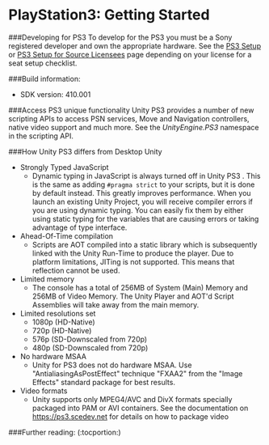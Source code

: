 PlayStation3: Getting Started
=============================



###Developing for PS3
To develop for the PS3 you must be a Sony registered developer and own the appropriate hardware. See the [PS3 Setup](ps3-setup.md) or [PS3 Setup for Source Licensees](ps3-setupforsource.md) page depending on your license for a seat setup checklist.

###Build information:
* SDK version: 410.001

###Access PS3 unique functionality
Unity PS3 provides a number of new scripting APIs to access PSN services, Move and Navigation controllers, native video support and much more. See the _UnityEngine.PS3_ namespace in the scripting API.

###How Unity PS3 differs from Desktop Unity
* Strongly Typed JavaScript
    * Dynamic typing in JavaScript is always turned off in Unity PS3 . This is the same as adding `#pragma strict` to your scripts, but it is done by default instead. This greatly improves performance. When you launch an existing Unity Project, you will receive compiler errors if you are using dynamic typing. You can easily fix them by either using static typing for the variables that are causing errors or taking advantage of type interface.
* Ahead-Of-Time compilation
    * Scripts are AOT compiled into a static library which is subsequently linked with the Unity Run-Time to produce the player. Due to platform limitations, JITing is not supported. This means that reflection cannot be used.
* Limited memory
    * The console has a total of 256MB of System (Main) Memory and 256MB of Video Memory. The Unity Player and AOT'd Script Assemblies will take away from the main memory.
* Limited resolutions set
    * 1080p (HD-Native)
    * 720p (HD-Native)
    * 576p (SD-Downscaled from 720p)
    * 480p (SD-Downscaled from 720p)
* No hardware MSAA
    * Unity for PS3 does not do hardware MSAA. Use "AntialiasingAsPostEffect" technique "FXAA2" from the "Image Effects" standard package for best results.
* Video formats
    * Unity supports only MPEG4/AVC and DivX formats specially packaged into PAM or AVI containers. See the documentation on https://ps3.scedev.net for details on how to package video

###Further reading:
(:tocportion:)
